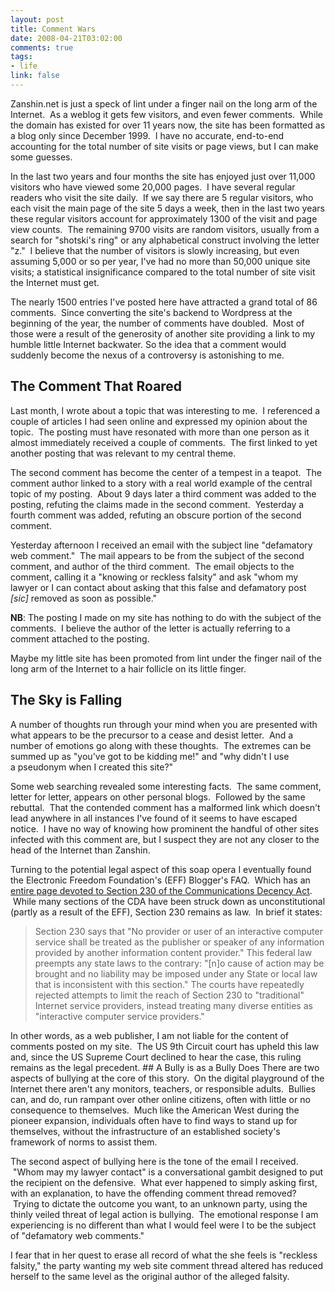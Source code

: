 ```yaml
--- 
layout: post
title: Comment Wars
date: 2008-04-21T03:02:00
comments: true
tags:
- life
link: false
---
```

Zanshin.net is just a speck of lint under a finger nail on the long arm of the Internet.  As a weblog it gets few visitors, and even fewer comments.  While the domain has existed for over 11 years now, the site has been formatted as a blog only since December 1999.  I have no accurate, end-to-end accounting for the total number of site visits or page views, but I can make some guesses. 

In the last two years and four months the site has enjoyed just over 11,000 visitors who have viewed some 20,000 pages.  I have several regular readers who visit the site daily.  If we say there are 5 regular visitors, who each visit the main page of the site 5 days a week, then in the last two years these regular visitors account for approximately 1300 of the visit and page view counts.  The remaining 9700 visits are random visitors, usually from a search for "shotski's ring" or any alphabetical construct involving the letter "z."  I believe that the number of visitors is slowly increasing, but even assuming 5,000 or so per year, I've had no more than 50,000 unique site visits; a statistical insignificance compared to the total number of site visit the Internet must get.

The nearly 1500 entries I've posted here have attracted a grand total of 86 comments.  Since converting the site's backend to Wordpress at the beginning of the year, the number of comments have doubled.  Most of those were a result of the generosity of another site providing a link to my humble little Internet backwater. So the idea that a comment would suddenly become the nexus of a controversy is astonishing to me.
## The Comment That Roared
Last month, I wrote about a topic that was interesting to me.  I referenced a couple of articles I had seen online and expressed my opinion about the topic.  The posting must have resonated with more than one person as it almost immediately received a couple of comments.  The first linked to yet another posting that was relevant to my central theme.

The second comment has become the center of a tempest in a teapot.  The comment author linked to a story with a real world example of the central topic of my posting.  About 9 days later a third comment was added to the posting, refuting the claims made in the second comment.  Yesterday a fourth comment was added, refuting an obscure portion of the second comment.

Yesterday afternoon I received an email with the subject line "defamatory web comment."  The mail appears to be from the subject of the second comment, and author of the third comment.  The email objects to the comment, calling it a "knowing or reckless falsity" and ask "whom my lawyer or I can contact about asking that this false and defamatory post <em>[sic]</em> removed as soon as possible."

<strong>NB</strong>: The posting I made on my site has nothing to do with the subject of the comments.  I believe the author of the letter is actually referring to a comment attached to the posting.

Maybe my little site has been promoted from lint under the finger nail of the long arm of the Internet to a hair follicle on its little finger.
## The Sky is Falling
A number of thoughts run through your mind when you are presented with what appears to be the precursor to a cease and desist letter.  And a number of emotions go along with these thoughts.  The extremes can be summed up as "you've got to be kidding me!" and "why didn't I use a pseudonym when I created this site?"

Some web searching revealed some interesting facts.  The same comment, letter for letter, appears on other personal blogs.  Followed by the same rebuttal.  That the contended comment has a malformed link which doesn't lead anywhere in all instances I've found of it seems to have escaped notice.  I have no way of knowing how prominent the handful of other sites infected with this comment are, but I suspect they are not any closer to the head of the Internet than Zanshin.

Turning to the potential legal aspect of this soap opera I eventually found the Electronic Freedom Foundation's (EFF) Blogger's FAQ.  Which has an <a title="Section 230 FAQ" href="http://w2.eff.org/bloggers/lg/faq-230.php">entire page devoted to Section 230 of the Communications Decency Act</a>.  While many sections of the CDA have been struck down as unconstitutional (partly as a result of the EFF), Section 230 remains as law.  In brief it states: 
<blockquote>Section 230 says that "No provider or user of an interactive computer service shall be treated as the publisher or speaker of any information provided by another information content provider." This federal law preempts any state laws to the contrary: "[n]o cause of action may be brought and no liability may be imposed under any State or local law that is inconsistent with this section." The courts have repeatedly rejected attempts to limit the reach of Section 230 to "traditional" Internet service providers, instead treating many diverse entities as "interactive computer service providers."</blockquote>
In other words, as a web publisher, I am not liable for the content of comments posted on my site.  The US 9th Circuit court has upheld this law and, since the US Supreme Court declined to hear the case, this ruling remains as the legal precedent.
## A Bully is as a Bully Does
There are two aspects of bullying at the core of this story.  On the digital playground of the Internet there aren't any monitors, teachers, or responsible adults.  Bullies can, and do, run rampant over other online citizens, often with little or no consequence to themselves.  Much like the American West during the pioneer expansion, individuals often have to find ways to stand up for themselves, without the infrastructure of an established society's framework of norms to assist them.

The second aspect of bullying here is the tone of the email I received.  "Whom may my lawyer contact" is a conversational gambit designed to put the recipient on the defensive.  What ever happened to simply asking first, with an explanation, to have the offending comment thread removed?  Trying to dictate the outcome you want, to an unknown party, using the thinly veiled threat of legal action is bullying.  The emotional response I am experiencing is no different than what I would feel were I to be the subject of "defamatory web comments."

I fear that in her quest to erase all record of what the she feels is "reckless falsity," the party wanting my web site comment thread altered has reduced herself to the same level as the original author of the alleged falsity.
